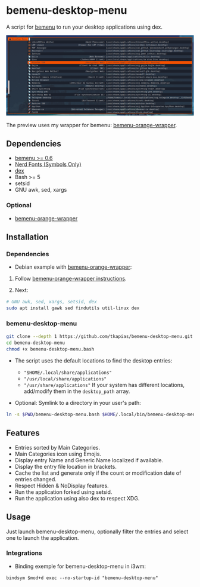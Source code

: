 # bemenu-desktop-menu

A script for [bemenu](https://github.com/Cloudef/bemenu) to run your desktop applications using dex.

![preview](assets/preview.png)

The preview uses my wrapper for bemenu: [bemenu-orange-wrapper](https://github.com/tkapias/bemenu-orange-wrapper).

## Dependencies

- [bemenu >= 0.6](https://github.com/Cloudef/bemenu)
- [Nerd Fonts (Symbols Only)](https://github.com/ryanoasis/nerd-fonts/releases/latest)
- [dex](https://github.com/jceb/dex)
- Bash >= 5
- setsid
- GNU awk, sed, xargs

### Optional

- [bemenu-orange-wrapper](https://github.com/tkapias/bemenu-orange-wrapper)

## Installation

### Dependencies

- Debian example with [bemenu-orange-wrapper](https://github.com/tkapias/bemenu-orange-wrapper):

1. Follow [bemenu-orange-wrapper instructions](https://github.com/tkapias/bemenu-orange-wrapper?tab=readme-ov-file#installation).

2. Next:

``` bash
# GNU awk, sed, xargs, setsid, dex
sudo apt install gawk sed findutils util-linux dex
```

### bemenu-desktop-menu

```bash
git clone --depth 1 https://github.com/tkapias/bemenu-desktop-menu.git bemenu-desktop-menu
cd bemenu-desktop-menu
chmod +x bemenu-desktop-menu.bash
```

  - The script uses the default locations to find the desktop entries:
    - `"$HOME/.local/share/applications"`
    - `"/usr/local/share/applications"`
    - `"/usr/share/applications"`
    If your system has different locations, add/modify them in the `desktop_path` array.

- Optional: Symlink to a directory in your user's path:

```bash
ln -s $PWD/bemenu-desktop-menu.bash $HOME/.local/bin/bemenu-desktop-menu
```

## Features

- Entries sorted by Main Categories.
- Main Categories icon using Emojis.
- Display entry Name and Generic Name localized if available.
- Display the entry file location in brackets.
- Cache the list and generate only if the count or modification date of entries changed.
- Respect Hidden & NoDisplay features.
- Run the application forked using setsid.
- Run the application using also dex to respect XDG.

## Usage

Just launch bemenu-desktop-menu, optionally filter the entries and select one to launch the application.

### Integrations

- Binding exemple for bemenu-desktop-menu in i3wm:

```i3wm
bindsym $mod+d exec --no-startup-id "bemenu-desktop-menu"
```

